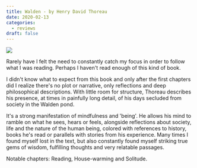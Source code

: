 ```yaml
---
title: Walden - by Henry David Thoreau
date: 2020-02-13
categories:
  - reviews
draft: false
---
```


![](https://i.gr-assets.com/images/S/compressed.photo.goodreads.com/books/1465675526l/16902.jpg)

Rarely have I felt the need to constantly catch my focus in order to follow what I was reading.
Perhaps I haven't read enough of this kind of book.

I didn't know what to expect from this book and only after the first chapters did I realize there's no plot or narrative, only reflections and deep philosophical descriptions.
With little room for structure, Thoreau describes his presence, at times in painfully long detail, of his days secluded from society in the Walden pond.

It's a strong manifestation of mindfulness and 'being'.
He allows his mind to ramble on what he sees, hears or feels, alongside reflections about society, life and the nature of the human being, colored with references to history, books he's read or parallels with stories from his experience.
Many times I found myself lost in the text, but also constantly found myself striking true gems of wisdom, fulfilling thoughts and very relatable passages.

Notable chapters: Reading, House-warming and Solitude.
